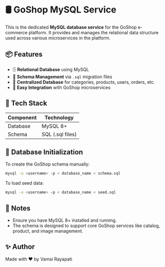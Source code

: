 # 🛢️ GoShop MySQL Service

This is the dedicated **MySQL database service** for the GoShop e-commerce platform. It provides and manages the relational data structure used across various microservices in the platform.



## 📦 Features

- 🗄️ **Relational Database** using MySQL
- 📁 **Schema Management** via `.sql` migration files
- 🔁 **Centralized Database** for categories, products, users, orders, etc.
- 🧩 **Easy Integration** with GoShop microservices



## 🧰 Tech Stack

| Component  | Technology |
|------------|------------|
| Database   | MySQL 8+   |
| Schema     | SQL (.sql files) |




## 🧪 Database Initialization

To create the GoShop schema manually:

```bash
mysql -u <username> -p < database_name < schema.sql
```

To load seed data:

```bash
mysql -u <username> -p < database_name < seed.sql
```



## 📌 Notes

- Ensure you have MySQL 8+ installed and running.
- The schema is designed to support core GoShop services like catalog, product, and image management.


## ✨ Author
Made with ❤️ by Vamsi Rayapati

